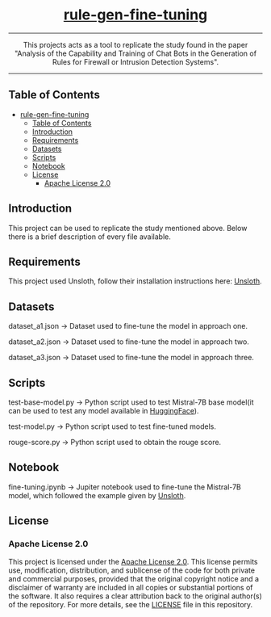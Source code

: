 <div align="center">
  
# [rule-gen-fine-tuning](https://github.com/BernardoLouro/rule-gen-fine-tuning)

</div>

<div align="center">
  
---

This projects acts as a tool to replicate the study found in the paper "Analysis of the Capability and Training of Chat Bots in the Generation of Rules for Firewall or Intrusion Detection Systems".
  
---

</div>

## Table of Contents
- [rule-gen-fine-tuning](#rule-gen-fine-tuning)
  - [Table of Contents](#table-of-contents)
  - [Introduction](#introduction)
  - [Requirements](#requirements)
  - [Datasets](#datasets)
  - [Scripts](#scripts)
  - [Notebook](#notebook)
  - [License](#license)
    - [Apache License 2.0](#apache-license-20)


## Introduction

This project can be used to replicate the study mentioned above. Below there is a brief description of every file available.


## Requirements

This project used Unsloth, follow their installation instructions here: [Unsloth](https://github.com/unslothai/unsloth).


## Datasets


dataset_a1.json -> Dataset used to fine-tune the model in approach one.


dataset_a2.json -> Dataset used to fine-tune the model in approach two.


dataset_a3.json -> Dataset used to fine-tune the model in approach three.


## Scripts


test-base-model.py -> Python script used to test Mistral-7B base model(it can be used to test any model available in [HuggingFace](https://huggingface.co/)).


test-model.py -> Python script used to test fine-tuned models.

rouge-score.py -> Python script used to obtain the rouge score.


## Notebook


fine-tuning.ipynb -> Jupiter notebook used to fine-tune the Mistral-7B model, which followed the example given by [Unsloth](https://github.com/unslothai/unsloth).


## License

### Apache License 2.0

This project is licensed under the [Apache License 2.0](LICENSE). This license permits use, modification, distribution, and sublicense of the code for both private and commercial purposes, provided that the original copyright notice and a disclaimer of warranty are included in all copies or substantial portions of the software. It also requires a clear attribution back to the original author(s) of the repository. For more details, see the [LICENSE](LICENSE) file in this repository.
